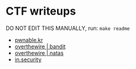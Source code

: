 # CTF writeups

DO NOT EDIT THIS MANUALLY, run: `make readme`

- [pwnable.kr](./pwnable.kr/writeup.md)
- [overthewire | bandit](./overthewire/bandit/writeup.md)
- [overthewire | natas](./overthewire/natas/writeup.md)
- [in.security](./in.security/writeup.md)
